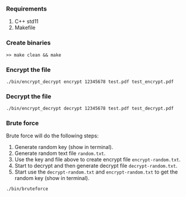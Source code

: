 ### Requirements
1. C++ std11
2. Makefile

### Create binaries
```
>> make clean && make
```

### Encrypt the file
```
./bin/encrypt_decrypt encrypt 12345678 test.pdf test_encrypt.pdf
```

### Decrypt the file
```
./bin/encrypt_decrypt decrypt 12345678 test.pdf test_decrypt.pdf
```

### Brute force
Brute force will do the following steps:
1. Generate random key  (show in terminal).
2. Generate random text file `random.txt`.
3. Use the key and file above to create encrypt file `encrypt-random.txt`.
4. Start to decrypt and then generate decrypt file `decrypt-random.txt`.
5. Start use the `decrypt-random.txt` and `encrypt-random.txt` to get the random key (show in terminal).
```
./bin/bruteforce
```

